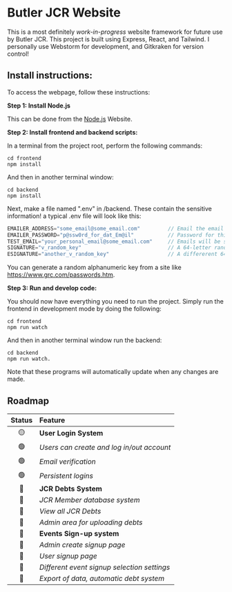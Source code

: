 # Butler JCR Website

This is a most definitely _work-in-progress_ website framework for future use by Butler JCR. This project is built using Express, React, and Tailwind. I personally use Webstorm for development, and Gitkraken for version control!


## Install instructions:
To access the webpage, follow these instructions:

**Step 1: Install Node.js**

This can be done from the [Node.js](https://nodejs.org/en/) Website.

**Step 2: Install frontend and backend scripts:** 

In a terminal from the project root, perform the following commands:
```
cd frontend 
npm install
```
And then in another terminal window:
```
cd backend 
npm install
```
Next, make a file named ".env" in /backend. These contain the sensitive information! a typical .env file will look like this:
```js
EMAILER_ADDRESS="some_email@some_email.com"         // Email the email verification will send from
EMAILER_PASSWORD="p@ssw0rd_for_dat_Em@il"           // Password for this email (or API password) 
TEST_EMAIL="your_personal_email@some_email.com"     // Emails will be sent here rather than uni one
SIGNATURE="v_random_key"                            // A 64-letter random key
ESIGNATURE="another_v_random_key"                   // A differerent 64-letter random key
```
You can generate a random alphanumeric key from a site like https://www.grc.com/passwords.htm.


**Step 3: Run and develop code:**

You should now have everything you need to run the project. Simply run the frontend in development mode by doing the following:
```
cd frontend 
npm run watch
```
And then in another terminal window run the backend:
```
cd backend 
npm run watch.
```
Note that these programs will automatically update when any changes are made.


## Roadmap

| Status | Feature |
| :---: | :--- |
| 🟡 | **User Login System**
| 🟢 | _Users can create and log in/out account_
| 🟢 | _Email verification_
| 🟢 | _Persistent logins_
| 🔴 | **JCR Debts System**
| 🔴 | _JCR Member database system_
| 🔴 | _View all JCR Debts_
| 🔴 | _Admin area for uploading debts_
| 🔴 | **Events Sign-up system**
| 🔴 | _Admin create signup page_
| 🔴 | _User signup page_
| 🔴 | _Different event signup selection settings_
| 🔴 | _Export of data, automatic debt system_



